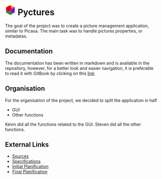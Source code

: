 # <img src="https://raw.githubusercontent.com/StevenAvelino/Pyctures/master/src/assets/logo.png" alt="Pyctures" height="35" width="35"> Pyctures


The goal of the project was to create a picture management application, similar to Picasa.
The main task was to handle pictures properties, or metadatas.

## Documentation

The documentation has been written in markdown and is available in the repository, however, for a better look and easier navigation, it is preferable to read it with GitBook by clicking on this [link](https://stevenavelino.gitbooks.io/documentation/content/)

## Organisation

For the organisation of the project, we decided to split the application in half
* GUI
* Other functions

Kévin did all the functions related to the GUI.
Steven did all the other functions.

## External Links
* [Sources](https://github.com/StevenAvelino/Pyctures/tree/master/src)
* [Specifications](https://github.com/StevenAvelino/Pyctures/blob/master/project/Specifications.pdf)
* [Initial Planification](https://github.com/StevenAvelino/Pyctures/blob/master/project/Initial_Planification.pdf)
* [Final Planification](https://github.com/StevenAvelino/Pyctures/blob/master/project/Final_Planification.pdf)
